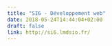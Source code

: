 ```yaml
---
title: "SI6 - Développement web"
date: 2018-05-24T14:44:04+02:00
draft: false
link: http://si6.lmdsio.fr/
---
```

